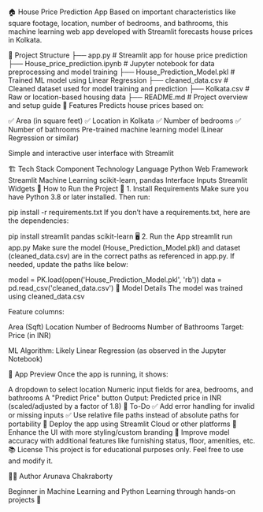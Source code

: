 🏠 House Price Prediction App
Based on important characteristics like square footage, location, number of bedrooms, and bathrooms, this machine learning web app developed with Streamlit forecasts house prices in Kolkata.

📁 Project Structure
├── app.py                             # Streamlit app for house price prediction
├── House_price_prediction.ipynb      # Jupyter notebook for data preprocessing and model training
├── House_Prediction_Model.pkl        # Trained ML model using Linear Regression
├── cleaned_data.csv                  # Cleaned dataset used for model training and prediction
├── Kolkata.csv                       # Raw or location-based housing data
├── README.md                         # Project overview and setup guide
🧠 Features
Predicts house prices based on:

✅ Area (in square feet)
✅ Location in Kolkata
✅ Number of bedrooms
✅ Number of bathrooms
Pre-trained machine learning model (Linear Regression or similar)

Simple and interactive user interface with Streamlit

🏗️ Tech Stack
Component	Technology
Language	Python
Web Framework	Streamlit
Machine Learning	scikit-learn, pandas
Interface Inputs	Streamlit Widgets
🚀 How to Run the Project
🔧 1. Install Requirements
Make sure you have Python 3.8 or later installed. Then run:

pip install -r requirements.txt
If you don’t have a requirements.txt, here are the dependencies:

pip install streamlit pandas scikit-learn
🖥️ 2. Run the App
streamlit run app.py
Make sure the model (House_Prediction_Model.pkl) and dataset (cleaned_data.csv) are in the correct paths as referenced in app.py. If needed, update the paths like below:

model = PK.load(open('House_Prediction_Model.pkl', 'rb'))
data = pd.read_csv('cleaned_data.csv')
🧪 Model Details
The model was trained using cleaned_data.csv

Feature columns:

Area (Sqft)
Location
Number of Bedrooms
Number of Bathrooms
Target: Price (in INR)

ML Algorithm: Likely Linear Regression (as observed in the Jupyter Notebook)

📸 App Preview
Once the app is running, it shows:

A dropdown to select location
Numeric input fields for area, bedrooms, and bathrooms
A "Predict Price" button
Output: Predicted price in INR (scaled/adjusted by a factor of 1.8)
📝 To-Do
✅ Add error handling for invalid or missing inputs
✅ Use relative file paths instead of absolute paths for portability
🔲 Deploy the app using Streamlit Cloud or other platforms
🔲 Enhance the UI with more styling/custom branding
🔲 Improve model accuracy with additional features like furnishing status, floor, amenities, etc.
📚 License
This project is for educational purposes only. Feel free to use and modify it.

🙋‍♂️ Author
Arunava Chakraborty

Beginner in Machine Learning and Python Learning through hands-on projects 🚀
